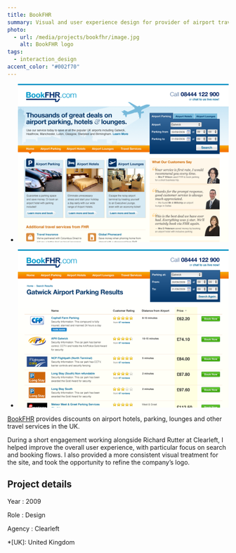```yaml
---
title: BookFHR
summary: Visual and user experience design for provider of airport travel services.
photo:
  - url: /media/projects/bookfhr/image.jpg
    alt: BookFHR logo
tags:
  - interaction_design
accent_color: "#002f70"
---
```


- ![Home page.](/media/projects/bookfhr/homepage.png#screenshot)

- ![Parking search results page.](/media/projects/bookfhr/parking.png#screenshot)

[BookFHR][1] provides discounts on airport hotels, parking, lounges and other travel services in the UK.

During a short engagement working alongside Richard Rutter at Clearleft, I helped improve the overall user experience, with particular focus on search and booking flows. I also provided a more consistent visual treatment for the site, and took the opportunity to refine the company’s logo.

## Project details

Year
: 2009

Role
: Design

Agency
: Clearleft

[1]: https://www.bookfhr.com

*[UK]: United Kingdom
